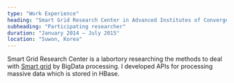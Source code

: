 ```yaml
---
type: "Work Experience"
heading: "Smart Grid Research Center in Advanced Institutes of Convergence Technology"
subheading: "Participating researcher"
duration: "January 2014 – July 2015"
location: "Suwon, Korea"
---
```


Smart Grid Research Center is a labortory researching the methods to deal with <a href="https://en.wikipedia.org/wiki/Smart_grid">Smart grid</a> by BigData processing. I developed APIs for processing massive data which is stored in HBase.
